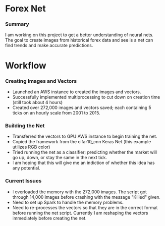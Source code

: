 # Forex Net
### Summary
I am working on this project to get a better understanding of neural nets.  The goal to create images from historical forex data and see is a net can find trends and make accurate predictions.

# Workflow
### Creating Images and Vectors
 - Launched an AWS instance to created the images and vectors.
 - Successfully implemented multiprocessing to cut down on creation time (still took about 4 hours)
 - Created over 272,000 images and vectors saved; each containing 5 ticks on an hourly scale from 2001 to 2015.

### Building the Net
 - Transferred the vectors to GPU AWS instance to begin training the net.
 - Copied the framework from the cifar10_cnn Keras Net (this example utilizes RGB color)
 - Tried running the net as a classifier; predicting whether the market will go up, down, or stay the same in the next tick.
 - I am hoping that this will give me an indiction of whether this idea has any potential.

### Current Issues
 - I overloaded the memory with the 272,000 images. The script got through 14,000 images before crashing with the message "Killed" given.
 - Need to set up Spark to handle the memory problems.
 - Need to re-processes the vectors so that they are in the correct format before running the net script.  Currently I am reshaping the vectors immediately before creating the net.
